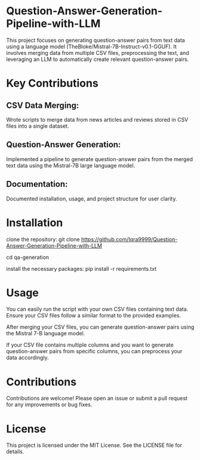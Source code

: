 # Question-Answer-Generation-Pipeline-with-LLM
This project focuses on generating question-answer pairs from text data using a language model (TheBloke/Mistral-7B-Instruct-v0.1-GGUF). It involves merging data from multiple CSV files, preprocessing the text, and leveraging an LLM to automatically create relevant question-answer pairs.
# Key Contributions
## CSV Data Merging:
Wrote scripts to merge data from news articles and reviews stored in CSV files into a single dataset.
## Question-Answer Generation: 
Implemented a pipeline to generate question-answer pairs from the merged text data using the Mistral-7B large language model.
## Documentation: 
Documented installation, usage, and project structure for user clarity.
# Installation
clone the repository:
git clone https://github.com/Iqra9999/Question-Answer-Generation-Pipeline-with-LLM

cd qa-generation

install the necessary packages:
pip install -r requirements.txt
# Usage
You can easily run the script with your own CSV files containing text data. Ensure your CSV files follow a similar format to the provided examples.

After merging your CSV files, you can generate question-answer pairs using the Mistral 7-B language model.

If your CSV file contains multiple columns and you want to generate question-answer pairs from specific columns, you can preprocess your data accordingly. 
# Contributions
Contributions are welcome! Please open an issue or submit a pull request for any improvements or bug fixes.
# License
This project is licensed under the MIT License. See the LICENSE file for details.
